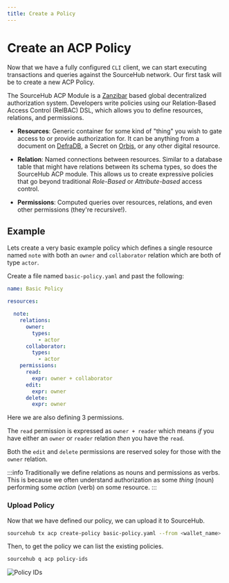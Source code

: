 ```yaml
---
title: Create a Policy
---
```

# Create an ACP Policy
Now that we have a fully configured `CLI` client, we can start executing transactions and queries against the SourceHub network. Our first task will be to create a new ACP Policy.

The SourceHub ACP Module is a [Zanzibar](/sourcehub/concepts/zanzibar) based global decentralized authorization system. Developers write policies using our Relation-Based Access Control (RelBAC) DSL, which allows you to define resources, relations, and permissions.

- **Resources**: Generic container for some kind of "thing" you wish to gate access to or provide authorization for. It can be anything from a document on [DefraDB](/defradb), a Secret on [Orbis](/orbis), or any other digital resource.

- **Relation**: Named connections between resources. Similar to a database table that might have relations between its schema types, so does the SourceHub ACP module. This allows us to create expressive policies that go beyond traditional *Role-Based* or *Attribute-based* access control.

- **Permissions**: Computed queries over resources, relations, and even other permissions (they're recursive!).

## Example
Lets create a very basic example policy which defines a single resource named `note` with both an `owner` and `collaborator` relation which are both of type `actor`.

Create a file named `basic-policy.yaml` and past the following:
```yaml
name: Basic Policy

resources:

  note:
    relations:
      owner:
        types: 
          - actor
      collaborator:
        types: 
          - actor
    permissions:
      read: 
        expr: owner + collaborator
      edit: 
        expr: owner
      delete: 
        expr: owner
```

Here we are also defining 3 permissions. 

The `read` permission is expressed as `owner + reader` which means *if* you have either an `owner` or `reader` relation *then* you have the `read`.

Both the `edit` and `delete` permissions are reserved soley for those with the `owner` relation.

:::info
Traditionally we define relations as nouns and permissions as verbs. This is because we often understand authorization as some *thing* (noun) performing some *action* (verb) on some resource. 
:::

### Upload Policy
Now that we have defined our policy, we can upload it to SourceHub.
```bash
sourcehub tx acp create-policy basic-policy.yaml --from <wallet_name>
```

Then, to get the policy we can list the existing policies.

```bash
sourcehub q acp policy-ids
```

![Policy IDs](/img/sourcehub/policy-ids-1.png)